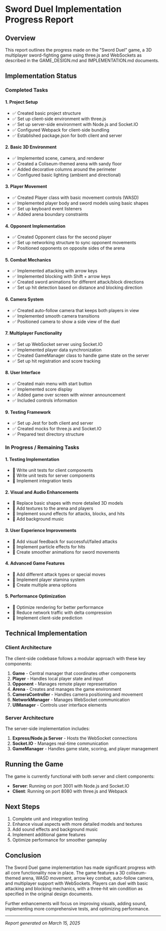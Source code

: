 # Sword Duel Implementation Progress Report

## Overview
This report outlines the progress made on the "Sword Duel" game, a 3D multiplayer sword-fighting game using three.js and WebSockets as described in the GAME_DESIGN.md and IMPLEMENTATION.md documents.

## Implementation Status

### Completed Tasks

#### 1. Project Setup
- ✅ Created basic project structure
- ✅ Set up client-side environment with three.js
- ✅ Set up server-side environment with Node.js and Socket.IO
- ✅ Configured Webpack for client-side bundling
- ✅ Established package.json for both client and server

#### 2. Basic 3D Environment
- ✅ Implemented scene, camera, and renderer
- ✅ Created a Coliseum-themed arena with sandy floor
- ✅ Added decorative columns around the perimeter
- ✅ Configured basic lighting (ambient and directional)

#### 3. Player Movement
- ✅ Created Player class with basic movement controls (WASD)
- ✅ Implemented player body and sword models using basic shapes
- ✅ Set up keyboard event listeners
- ✅ Added arena boundary constraints

#### 4. Opponent Implementation
- ✅ Created Opponent class for the second player
- ✅ Set up networking structure to sync opponent movements
- ✅ Positioned opponents on opposite sides of the arena

#### 5. Combat Mechanics
- ✅ Implemented attacking with arrow keys
- ✅ Implemented blocking with Shift + arrow keys
- ✅ Created sword animations for different attack/block directions
- ✅ Set up hit detection based on distance and blocking direction

#### 6. Camera System
- ✅ Created auto-follow camera that keeps both players in view
- ✅ Implemented smooth camera transitions
- ✅ Positioned camera to show a side view of the duel

#### 7. Multiplayer Functionality
- ✅ Set up WebSocket server using Socket.IO
- ✅ Implemented player data synchronization
- ✅ Created GameManager class to handle game state on the server
- ✅ Set up hit registration and score tracking

#### 8. User Interface
- ✅ Created main menu with start button
- ✅ Implemented score display
- ✅ Added game over screen with winner announcement
- ✅ Included controls information

#### 9. Testing Framework
- ✅ Set up Jest for both client and server
- ✅ Created mocks for three.js and Socket.IO
- ✅ Prepared test directory structure

### In Progress / Remaining Tasks

#### 1. Testing Implementation
- 🔄 Write unit tests for client components
- 🔄 Write unit tests for server components
- 🔄 Implement integration tests

#### 2. Visual and Audio Enhancements
- 🔄 Replace basic shapes with more detailed 3D models
- 🔄 Add textures to the arena and players
- 🔄 Implement sound effects for attacks, blocks, and hits
- 🔄 Add background music

#### 3. User Experience Improvements
- 🔄 Add visual feedback for successful/failed attacks
- 🔄 Implement particle effects for hits
- 🔄 Create smoother animations for sword movements

#### 4. Advanced Game Features
- 🔄 Add different attack types or special moves
- 🔄 Implement player stamina system
- 🔄 Create multiple arena options

#### 5. Performance Optimization
- 🔄 Optimize rendering for better performance
- 🔄 Reduce network traffic with delta compression
- 🔄 Implement client-side prediction

## Technical Implementation

### Client Architecture
The client-side codebase follows a modular approach with these key components:

1. **Game** - Central manager that coordinates other components
2. **Player** - Handles local player state and input
3. **Opponent** - Manages remote player representation
4. **Arena** - Creates and manages the game environment
5. **CameraController** - Handles camera positioning and movement
6. **NetworkManager** - Manages WebSocket communication
7. **UIManager** - Controls user interface elements

### Server Architecture
The server-side implementation includes:

1. **Express/Node.js Server** - Hosts the WebSocket connections
2. **Socket.IO** - Manages real-time communication
3. **GameManager** - Handles game state, scoring, and player management

## Running the Game
The game is currently functional with both server and client components:

- **Server**: Running on port 3001 with Node.js and Socket.IO
- **Client**: Running on port 8080 with three.js and Webpack

## Next Steps

1. Complete unit and integration testing
2. Enhance visual aspects with more detailed models and textures
3. Add sound effects and background music
4. Implement additional game features
5. Optimize performance for smoother gameplay

## Conclusion
The Sword Duel game implementation has made significant progress with all core functionality now in place. The game features a 3D coliseum-themed arena, WASD movement, arrow key combat, auto-follow camera, and multiplayer support with WebSockets. Players can duel with basic attacking and blocking mechanics, with a three-hit win condition as specified in the original design documents.

Further enhancements will focus on improving visuals, adding sound, implementing more comprehensive tests, and optimizing performance.

---
*Report generated on March 15, 2025*
